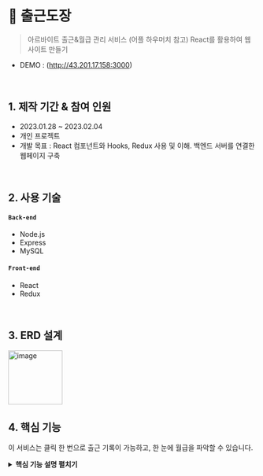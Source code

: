 # :pushpin: 출근도장 
>아르바이트 출근&월급 관리 서비스 (어플 하우머치 참고)
>React를 활용하여 웹사이트 만들기

- DEMO : (http://43.201.17.158:3000)
<br />

## 1. 제작 기간 & 참여 인원
- 2023.01.28 ~ 2023.02.04
- 개인 프로젝트
- 개발 목표 : React 컴포넌트와 Hooks, Redux 사용 및 이해. 백엔드 서버를 연결한 웹페이지 구축

<br />

## 2. 사용 기술
#### `Back-end`
- Node.js
- Express
- MySQL
#### `Front-end`
- React
- Redux

</br>

## 3. ERD 설계
<img width="110" alt="image" src="https://user-images.githubusercontent.com/116782318/223374838-e04d861b-87e1-45eb-9c41-c14ff0c6b496.png">

</br>

## 4. 핵심 기능
이 서비스는 클릭 한 번으로 출근 기록이 가능하고, 한 눈에 월급을 파악할 수 있습니다.

<details>
<summary><b>핵심 기능 설명 펼치기</b></summary>
<div markdown="1">

### 4.1. 메인 화면(READ)
<img width="267" alt="image" src="https://user-images.githubusercontent.com/116782318/223375692-f1df7ce0-500d-477d-8547-bac949dceb57.png">

- **메인 화면** :pushpin: [코드 확인](https://github.com/nyondoo/Check-Work/blob/78cc57d6e6c6a3fb2ee896293f7f674c8d25c6fe/mainapp/client/src/Components/Block.jsx#L17)
  - React 화면단에서, 메인 화면을 렌더할 때마다 DB에서 근무지 정보를 불러와 보여줍니다.
  - 화면 전환은 삼항연산자로 조건부 렌더링하여 보여줍니다. :pushpin: [코드 확인](https://github.com/nyondoo/Check-Work/blob/ca897b3303473ab5b25ceac8685c73326b926968/mainapp/client/src/Components/Main.jsx#L15)
  
 </br>

### 4.2.1 근무지 등록(CREATE)

<img src="https://user-images.githubusercontent.com/116782318/217128566-fc949a91-9b20-410e-be2f-055da22b6e9d.png" alt='근무지 추가' height="500px">
<img src="https://user-images.githubusercontent.com/116782318/217128565-735b3aeb-a35b-4488-a9c0-dedaa57f14eb.png" alt='근무지 정보 입력' height="500px">

- **Axios 비동기 요청** :pushpin: [코드 확인](https://github.com/nyondoo/Check-Work/blob/7e82d7d7b876c66643d6ef05f26780e02bb3b418/mainapp/client/src/Components/WorkInfo.jsx#L101)
  - 입력한 근무지 정보를 작성하여 POST요청을 비동기로 날립니다.
  
- **요청 처리** :pushpin: [코드 확인](https://github.com/nyondoo/Check-Work/blob/7e82d7d7b876c66643d6ef05f26780e02bb3b418/mainapp/server/controller/main.js#L9)
  - DB에 근무지 정보를 저장한 후 true값을 응답합니다.
  
- **결과 응답** :pushpin: [코드 확인](https://github.com/nyondoo/Check-Work/blob/7e82d7d7b876c66643d6ef05f26780e02bb3b418/mainapp/client/src/Components/WorkInfo.jsx#L114)
  - 요청에 대한 응답을 받으면 리듀서를 호출하여 메인 페이지를 렌더합니다. :pushpin: [코드 확인] (https://github.com/nyondoo/Check-Work/blob/7e82d7d7b876c66643d6ef05f26780e02bb3b418/mainapp/client/src/store/modules/switchview.js#L43)

</br>
  
### 4.2.2 출근/직접 입력 버튼(UPDATE)

<img src="https://user-images.githubusercontent.com/116782318/217128578-b8899a69-a008-4f6b-968f-b54f20d0547e.png" height="500px">
<img src="https://user-images.githubusercontent.com/116782318/217128579-b9aa4dac-9354-4387-9b04-bf49d3221ad9.png" height="500px">

- **Axios 비동기 요청** :pushpin: [코드 확인](https://github.com/nyondoo/Check-Work/blob/7e82d7d7b876c66643d6ef05f26780e02bb3b418/mainapp/client/src/Components/Block.jsx#L67)
  - 출근 버튼 클릭 시 클릭한 근무지 이름과 근무 일자(현재 일자)를 담은 POST요청을 날립니다.
 
- **요청 처리** :pushpin: [코드 확인](https://github.com/nyondoo/Check-Work/blob/7e82d7d7b876c66643d6ef05f26780e02bb3b418/mainapp/server/controller/main.js#L30)
  - 해당 근무지의 DB에 출근버튼일 경우 당일 근무, 직접 입력한 경우 입력한 날짜들이 기록됩니다.
  - 처리 성공 시 true값과 현재 월급을 응답으로 보내줍니다.
  
- **결과 응답** :pushpin: [코드 확인](https://github.com/nyondoo/Check-Work/blob/7e82d7d7b876c66643d6ef05f26780e02bb3b418/mainapp/client/src/Components/Block.jsx#L17)
  - true값을 받으면 근무지 정보를 조회하는 axios비동기 요청을 보냅니다. Block컴포넌트의 월급 값이 바뀌어 화면이 리렌더링 됩니다.

</br>

### 4.2.3 근무지 삭제 (DELETE)

<img src="https://user-images.githubusercontent.com/116782318/217128584-1b6d7448-0ca3-4781-abe7-f72b61f034ed.png" height="500px">
<img src="https://user-images.githubusercontent.com/116782318/217128586-13bc81eb-27d5-41cb-b5fb-0a92a5d58857.png" height="500px">
  
- **Axios 비동기 요청** :pushpin: [코드 확인](https://github.com/nyondoo/Check-Work/blob/7e82d7d7b876c66643d6ef05f26780e02bb3b418/mainapp/client/src/Components/Block.jsx#L44)
  - 해단 근무지의 id를 담은 POST요처을 날립니다.
 
- **요청 처리** :pushpin: [코드 확인](https://github.com/nyondoo/Check-Work/blob/7e82d7d7b876c66643d6ef05f26780e02bb3b418/mainapp/server/controller/main.js#L58)
  - 해당 근무지를 DB에서 삭제합니다.

</br>

## 개선사항
(1) 로그인 기능 추가
- 현재는 제작자 혼자서만 사용 가능한 상황..
- 로그인 기능을 추가하여 회원별로 근무지 정보를 관리할 수 있도록 해야 실제 서비스가 가능

(2) 근무지 정보 수정 기능 추가
- 현재는 월급을 추가하는 기능 뿐
- 시급, 근무지 명 등의 정보를 수정할 수 있어야 함

(3) 근무지 삭제 시 비동기 처리로 인한 렌더링 오류

